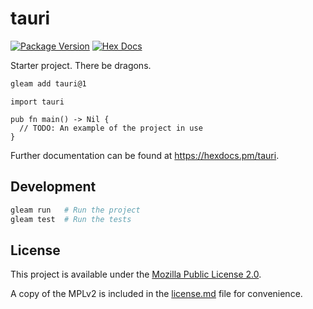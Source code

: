 # tauri

[![Package Version](https://img.shields.io/hexpm/v/tauri)](https://hex.pm/packages/tauri)
[![Hex Docs](https://img.shields.io/badge/hex-docs-ffaff3)](https://hexdocs.pm/tauri/)

Starter project. There be dragons.

```sh
gleam add tauri@1
```
```gleam
import tauri

pub fn main() -> Nil {
  // TODO: An example of the project in use
}
```

Further documentation can be found at <https://hexdocs.pm/tauri>.

## Development

```sh
gleam run   # Run the project
gleam test  # Run the tests
```

## License

This project is available under the [Mozilla Public License 2.0](https://mozilla.org/MPL/2.0/).

A copy of the MPLv2 is included in the [license.md](/license.md) file for convenience.
